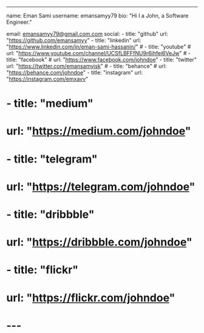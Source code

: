 ---
name: Eman Sami
username: emansamyy79
bio: "Hi I a John, a Software Engineer."

email: emansamyy79@gmail.com.com
social:
    - title: "github"
      url: "https://github.com/emansamyy"
    - title: "linkedin"
      url: "https://www.linkedin.com/in/eman-sami-hassanin/"
    # - title: "youtube"
    #   url: "https://www.youtube.com/channel/UCSfLBFFfNU9r6ihfei6VeJw"
    # - title: "facebook"
    #   url: "https://www.facebook.com/johndoe"
    - title: "twitter"
      url: "https://twitter.com/emansamyjsk"
    # - title: "behance"
    #   url: "https://behance.com/johndoe"
    - title: "instagram"
      url: "https://instagram.com/emxavv"
#     - title: "medium"
#       url: "https://medium.com/johndoe"
#     - title: "telegram"
#       url: "https://telegram.com/johndoe"
#     - title: "dribbble"
#       url: "https://dribbble.com/johndoe"
#     - title: "flickr"
#       url: "https://flickr.com/johndoe"
# ---